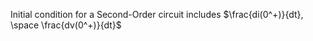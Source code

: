Initial condition for a Second-Order circuit includes $\frac{di(0^+)}{dt}, \space
\frac{dv(0^+)}{dt}$

